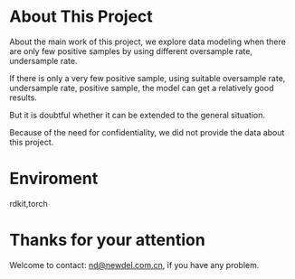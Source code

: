 # About This Project #

About the main work of this project, we explore data modeling when there are only few positive samples by using different oversample rate, undersample rate.

If there is only a very few positive sample, using suitable oversample rate, undersample rate, positive sample, the model can get a relatively good results.

But it is doubtful whether it can be extended to the general situation.

Because of the need for confidentiality, we did not provide the data about this project. 

# Enviroment #

rdkit,torch

# Thanks for your attention #

Welcome to contact: nd@newdel.com.cn, if you have any problem.
